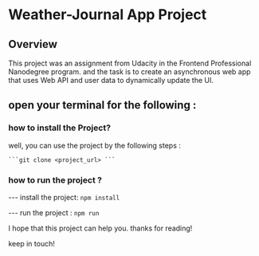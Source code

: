 # Weather-Journal App Project

## Overview
This project was an assignment from Udacity in the Frontend Professional Nanodegree program. and the task is to create an asynchronous web app that uses Web API and user data to dynamically update the UI. 

## open your terminal for the following :

### how to install the Project?

well, you can use the project by the following steps :

    ```git clone <project_url> ```

### how to run the project ?

--- install the project:
      ``` npm install ```

--- run the project :
       ``` npm run ```

I hope that this project can help you. thanks for reading!

keep in touch!